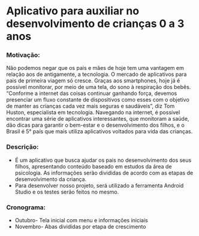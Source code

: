 # Aplicativo para auxiliar no desenvolvimento de crianças 0 a 3 anos

### Motivação:

Não podemos negar que os pais e mães de hoje tem uma vantagem em relação aos de antigamente, a tecnologia. O mercado de aplicativos para pais de primeira viagem só cresce. Graças aos smartphones, hoje já é possível monitorar, por meio de uma tela, do sono à respiração dos bebês. “Conforme a internet das coisas continuar ganhando força, devemos presenciar um fluxo constante de dispositivos como esses com o objetivo de manter as crianças cada vez mais seguras e saudáveis”, diz Tom Huston, especialista em tecnologia. Navegando na internet, é possível encontrar uma série de aplicativos interessantes, que monitoram a saúde, dão dicas para garantir o bem-estar e o desenvolvimento dos filhos, e o Brasil é 5° país que mais utiliza aplicativos voltados para vida das crianças.



### Descrição:
 * É um aplicativo que busca ajudar os pais no desenvolvimento dos seus filhos, apresentando conteúdo baseado em estudos da área de psicologia. As informações serão divididas de acordo com as etapas de desenvolvimento da criança.
 * Para desenvolver nosso projeto, será utilizado a ferramenta Android Studio e os testes serão feitos no mesmo.


### Cronograma:
* Outubro- Tela inicial com menu e informações iniciais
* Novembro- Abas divididas por etapa de crescimento



